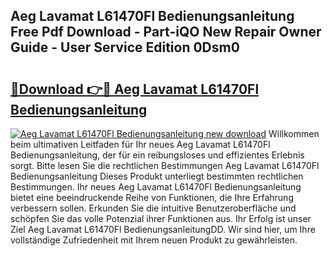 ## Aeg Lavamat L61470Fl Bedienungsanleitung Free Pdf Download - Part-iQO New Repair Owner Guide - User Service Edition 0Dsm0

# <h2><a href="http://df1rkgr.blite.top/?on=Aeg+Lavamat+L61470Fl+Bedienungsanleitung">🔗Download 👉🔴 Aeg Lavamat L61470Fl Bedienungsanleitung</a></h2>

[![Aeg Lavamat L61470Fl Bedienungsanleitung new download](https://i.imgur.com/lujVjoI.png)](http://df1rkgr.blite.top/?on=Aeg+Lavamat+L61470Fl+Bedienungsanleitung)
Willkommen beim ultimativen Leitfaden für Ihr neues Aeg Lavamat L61470Fl Bedienungsanleitung, der für ein reibungsloses und effizientes Erlebnis sorgt. Bitte lesen Sie die rechtlichen Bestimmungen Aeg Lavamat L61470Fl Bedienungsanleitung Dieses Produkt unterliegt bestimmten rechtlichen Bestimmungen. Ihr neues Aeg Lavamat L61470Fl Bedienungsanleitung bietet eine beeindruckende Reihe von Funktionen, die Ihre Erfahrung verbessern sollen. Erkunden Sie die intuitive Benutzeroberfläche und schöpfen Sie das volle Potenzial ihrer Funktionen aus. Ihr Erfolg ist unser Ziel Aeg Lavamat L61470Fl BedienungsanleitungDD. Wir sind hier, um Ihre vollständige Zufriedenheit mit Ihrem neuen Produkt zu gewährleisten.
